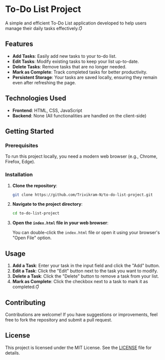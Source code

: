 
# To-Do List Project

A simple and efficient To-Do List application developed to help users manage their daily tasks effectively.

## Features

- **Add Tasks**: Easily add new tasks to your to-do list.
- **Edit Tasks**: Modify existing tasks to keep your list up-to-date.
- **Delete Tasks**: Remove tasks that are no longer needed.
- **Mark as Complete**: Track completed tasks for better productivity.
- **Persistent Storage**: Your tasks are saved locally, ensuring they remain even after refreshing the page.

## Technologies Used

- **Frontend**: HTML, CSS, JavaScript
- **Backend**: None (All functionalities are handled on the client-side)

## Getting Started

### Prerequisites

To run this project locally, you need a modern web browser (e.g., Chrome, Firefox, Edge).

### Installation

1. **Clone the repository**:

   ```bash
   git clone https://github.com/Trivikram-N/to-do-list-project.git
   ```


2. **Navigate to the project directory**:

   ```bash
   cd to-do-list-project
   ```


3. **Open the `index.html` file in your web browser**:

   You can double-click the `index.html` file or open it using your browser's "Open File" option.

## Usage

1. **Add a Task**: Enter your task in the input field and click the "Add" button.
2. **Edit a Task**: Click the "Edit" button next to the task you want to modify.
3. **Delete a Task**: Click the "Delete" button to remove a task from your list.
4. **Mark as Complete**: Click the checkbox next to a task to mark it as completed.

## Contributing

Contributions are welcome! If you have suggestions or improvements, feel free to fork the repository and submit a pull request.

## License

This project is licensed under the MIT License. See the [LICENSE](LICENSE) file for details.
